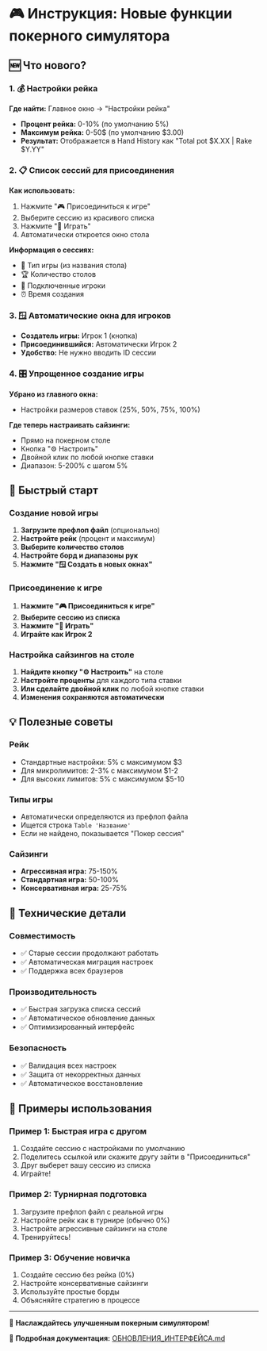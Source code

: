 # 🎮 Инструкция: Новые функции покерного симулятора

## 🆕 Что нового?

### 1. 💰 Настройки рейка
**Где найти:** Главное окно → "Настройки рейка"
- **Процент рейка:** 0-10% (по умолчанию 5%)
- **Максимум рейка:** 0-50$ (по умолчанию $3.00)
- **Результат:** Отображается в Hand History как "Total pot $X.XX | Rake $Y.YY"

### 2. 📋 Список сессий для присоединения
**Как использовать:**
1. Нажмите "🎮 Присоединиться к игре"
2. Выберите сессию из красивого списка
3. Нажмите "🚀 Играть"
4. Автоматически откроется окно стола

**Информация о сессиях:**
- 🎯 Тип игры (из названия стола)
- 🏆 Количество столов
- 👥 Подключенные игроки
- ⏰ Время создания

### 3. 🪟 Автоматические окна для игроков
- **Создатель игры:** Игрок 1 (кнопка)
- **Присоединившийся:** Автоматически Игрок 2
- **Удобство:** Не нужно вводить ID сессии

### 4. 🎛️ Упрощенное создание игры
**Убрано из главного окна:**
- Настройки размеров ставок (25%, 50%, 75%, 100%)

**Где теперь настраивать сайзинги:**
- Прямо на покерном столе
- Кнопка "⚙️ Настроить"
- Двойной клик по любой кнопке ставки
- Диапазон: 5-200% с шагом 5%

## 🚀 Быстрый старт

### Создание новой игры
1. **Загрузите префлоп файл** (опционально)
2. **Настройте рейк** (процент и максимум)
3. **Выберите количество столов**
4. **Настройте борд и диапазоны рук**
5. **Нажмите "🪟 Создать в новых окнах"**

### Присоединение к игре
1. **Нажмите "🎮 Присоединиться к игре"**
2. **Выберите сессию из списка**
3. **Нажмите "🚀 Играть"**
4. **Играйте как Игрок 2**

### Настройка сайзингов на столе
1. **Найдите кнопку "⚙️ Настроить"** на столе
2. **Настройте проценты** для каждого типа ставки
3. **Или сделайте двойной клик** по любой кнопке ставки
4. **Изменения сохраняются автоматически**

## 💡 Полезные советы

### Рейк
- Стандартные настройки: 5% с максимумом $3
- Для микролимитов: 2-3% с максимумом $1-2
- Для высоких лимитов: 5% с максимумом $5-10

### Типы игры
- Автоматически определяются из префлоп файла
- Ищется строка `Table 'Название'`
- Если не найдено, показывается "Покер сессия"

### Сайзинги
- **Агрессивная игра:** 75-150%
- **Стандартная игра:** 50-100%
- **Консервативная игра:** 25-75%

## 🔧 Технические детали

### Совместимость
- ✅ Старые сессии продолжают работать
- ✅ Автоматическая миграция настроек
- ✅ Поддержка всех браузеров

### Производительность
- ✅ Быстрая загрузка списка сессий
- ✅ Автоматическое обновление данных
- ✅ Оптимизированный интерфейс

### Безопасность
- ✅ Валидация всех настроек
- ✅ Защита от некорректных данных
- ✅ Автоматическое восстановление

## 🎯 Примеры использования

### Пример 1: Быстрая игра с другом
1. Создайте сессию с настройками по умолчанию
2. Поделитесь ссылкой или скажите другу зайти в "Присоединиться"
3. Друг выберет вашу сессию из списка
4. Играйте!

### Пример 2: Турнирная подготовка
1. Загрузите префлоп файл с реальной игры
2. Настройте рейк как в турнире (обычно 0%)
3. Настройте агрессивные сайзинги на столе
4. Тренируйтесь!

### Пример 3: Обучение новичка
1. Создайте сессию без рейка (0%)
2. Настройте консервативные сайзинги
3. Используйте простые борды
4. Объясняйте стратегию в процессе

---

🎉 **Наслаждайтесь улучшенным покерным симулятором!**

📖 **Подробная документация:** [ОБНОВЛЕНИЯ_ИНТЕРФЕЙСА.md](ОБНОВЛЕНИЯ_ИНТЕРФЕЙСА.md) 
